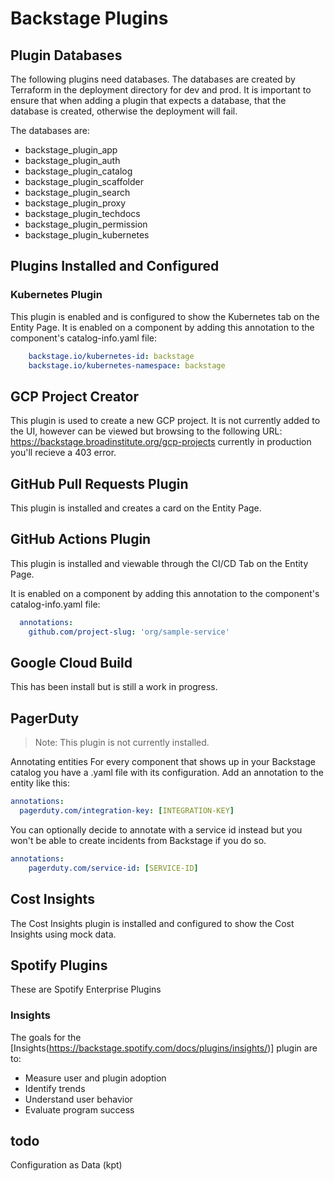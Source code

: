 # Backstage Plugins

## Plugin Databases

The following plugins need databases. The databases are created by
Terraform in the deployment directory for dev and prod. It is important
to ensure that when adding a plugin that expects a database, that the
database is created, otherwise the deployment will fail.

The databases are:

-   backstage_plugin_app
-   backstage_plugin_auth
-   backstage_plugin_catalog
-   backstage_plugin_scaffolder
-   backstage_plugin_search
-   backstage_plugin_proxy
-   backstage_plugin_techdocs
-   backstage_plugin_permission
-   backstage_plugin_kubernetes

## Plugins Installed and Configured

### Kubernetes Plugin

This plugin is enabled and is configured to show the Kubernetes tab on the
Entity Page. It is enabled on a component by adding this annotation to the
component's catalog-info.yaml file:

```Yaml
    backstage.io/kubernetes-id: backstage
    backstage.io/kubernetes-namespace: backstage
```

## GCP Project Creator

This plugin is used to create a new GCP project. It is not currently added to
the UI, however can be viewed but browsing to the following URL:
https://backstage.broadinstitute.org/gcp-projects currently in production you'll
recieve a 403 error.

## GitHub Pull Requests Plugin

This plugin is installed and creates a card on the Entity Page.

## GitHub Actions Plugin

This plugin is installed and viewable through the CI/CD Tab on the Entity Page.

It is enabled on a component by adding this annotation to the component's
catalog-info.yaml file:

```Yaml
  annotations:
    github.com/project-slug: 'org/sample-service'
```

## Google Cloud Build

This has been install but is still a work in progress.

## PagerDuty

> Note: This plugin is not currently installed.

Annotating entities For every component that shows up in your Backstage catalog
you have a .yaml file with its configuration. Add an annotation to the entity
like this:

```Yaml
annotations:
  pagerduty.com/integration-key: [INTEGRATION-KEY]
```

You can optionally decide to annotate with a service id instead but you won't be
able to create incidents from Backstage if you do so.

```Yaml
annotations:
    pagerduty.com/service-id: [SERVICE-ID]
```

## Cost Insights

The Cost Insights plugin is installed and configured to show the Cost Insights
using mock data.

## Spotify Plugins

These are Spotify Enterprise Plugins

### Insights

The goals for the [Insights(https://backstage.spotify.com/docs/plugins/insights/)] plugin are to:

* Measure user and plugin adoption
* Identify trends
* Understand user behavior
* Evaluate program success


## todo

Configuration as Data (kpt)
